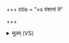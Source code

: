 +++
title = "०४ वंशानां ते"

+++
<details><summary>मूलम् (VS)</summary>

वं॒शानां॑ ते॒ नह॑नानां प्राणा॒हस्य॒ तृण॑स्य च।  
प॒क्षाणां॑ विश्ववारे ते न॒द्धानि॒ वि चृ॑तामसि ॥
</details>